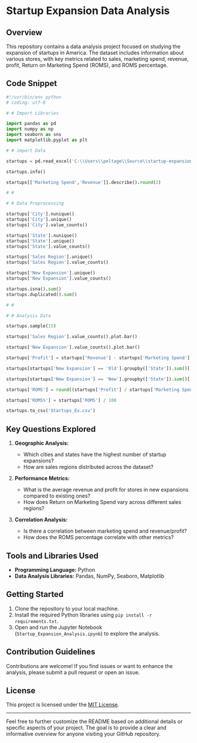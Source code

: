 # Startup Expansion Data Analysis

## Overview

This repository contains a data analysis project focused on studying the expansion of startups in America. The dataset includes information about various stores, with key metrics related to sales, marketing spend, revenue, profit, Return on Marketing Spend (ROMS), and ROMS percentage.

## Code Snippet

```python
#!/usr/bin/env python
# coding: utf-8

# # Import Libraries 

import pandas as pd 
import numpy as np 
import seaborn as sns
import matplotlib.pyplot as plt

# # import Data

startups = pd.read_excel('C:\\Users\\peltage\\Source\\startup-expansion.xlsx')

startups.info()

startups[['Marketing Spend','Revenue']].describe().round(2)

# #  

# # Data Preprocessing 

startups['City'].nunique()
startups['City'].unique()
startups['City'].value_counts()

startups['State'].nunique()
startups['State'].unique()
startups['State'].value_counts()

startups['Sales Region'].unique()
startups['Sales Region'].value_counts()

startups['New Expansion'].unique()
startups['New Expansion'].value_counts()

startups.isna().sum()
startups.duplicated().sum()

# #  

# # Analysis Data 

startups.sample(15)

startups['Sales Region'].value_counts().plot.bar()

startups['New Expansion'].value_counts().plot.bar()

startups['Profit'] = startups['Revenue'] - startups['Marketing Spend']

startups[startups['New Expansion'] == 'Old'].groupby(['State']).sum()['Revenue'].nlargest(10)

startups[startups['New Expansion'] == 'New'].groupby(['State']).sum()['Revenue'].nlargest(10)

startups['ROMS'] = round((startups['Profit'] / startups['Marketing Spend']) * 100 , 2)

startups['ROMS%'] = startups['ROMS'] / 100

startups.to_csv('Startups_Ex.csv')
```

## Key Questions Explored

1. **Geographic Analysis:**
   - Which cities and states have the highest number of startup expansions?
   - How are sales regions distributed across the dataset?

2. **Performance Metrics:**
   - What is the average revenue and profit for stores in new expansions compared to existing ones?
   - How does Return on Marketing Spend vary across different sales regions?

3. **Correlation Analysis:**
   - Is there a correlation between marketing spend and revenue/profit?
   - How does the ROMS percentage correlate with other metrics?

## Tools and Libraries Used

- **Programming Language:** Python
- **Data Analysis Libraries:** Pandas, NumPy, Seaborn, Matplotlib

## Getting Started

1. Clone the repository to your local machine.
2. Install the required Python libraries using `pip install -r requirements.txt`.
3. Open and run the Jupyter Notebook (`Startup_Expansion_Analysis.ipynb`) to explore the analysis.

## Contribution Guidelines

Contributions are welcome! If you find issues or want to enhance the analysis, please submit a pull request or open an issue.

## License

This project is licensed under the [MIT License](LICENSE).

---

Feel free to further customize the README based on additional details or specific aspects of your project. The goal is to provide a clear and informative overview for anyone visiting your GitHub repository.
```
